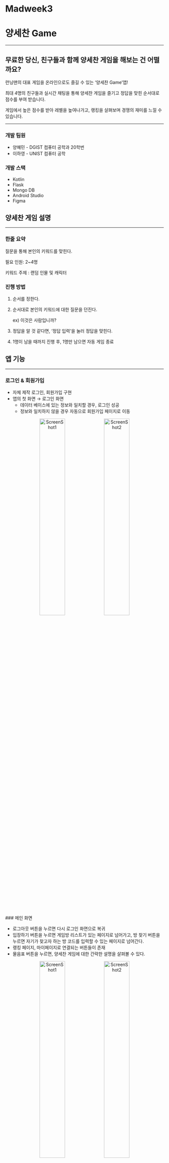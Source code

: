 # Madweek3

# 양세찬 Game

---

## 무료한 당신, 친구들과 함께 양세찬 게임을 해보는 건 어떨까요?

런닝맨의 대표 게임을 온라인으로도 즐길 수 있는 ‘양세찬 Game’앱!

최대 4명의 친구들과 실시간 채팅을 통해 양세찬 게임을 즐기고 정답을 맞힌 순서대로 점수를 부여 받습니다.

게임에서 높은 점수를 받아 레벨을 높여나가고, 랭킹을 살펴보며 경쟁의 재미를 느낄 수 있습니다.

---

### 개발 팀원

- 양혜민 - DGIST 컴퓨터 공학과 20학번
- 이하영 - UNIST 컴퓨터 공학

### 개발 스택

- Kotlin
- Flask
- Mongo DB
- Android Studio
- Figma

## 양세찬 게임 설명

---

### 한줄 요약

질문을 통해 본인의 키워드를 맞힌다.

필요 인원: 2~4명

키워드 주제 : 랜덤 인물 및 캐릭터

### 진행 방법

1. 순서를 정한다.
2. 순서대로 본인의 키워드에 대한 질문을 던진다.
    
    ex) 이것은 사람입니까?
    
3. 정답을 알 것 같다면, ‘정답 입력’을 눌러 정답을 맞힌다.
4. 1명이 남을 때까지 진행 후, 1명만 남으면 자동 게임 종료

## 앱 기능

---

### 로그인 & 회원가입

- 자체 제작 로그인, 회원가입 구현
- 앱의 첫 화면 → 로그인 화면
    - 데이터 베이스에 있는 정보와 일치할 경우, 로그인 성공
    - 정보와 일치하지 않을 경우 자동으로 회원가입 페이지로 이동
<p align="center" width="100%">
    <img src="https://github.com/lha0/Madweek3/assets/70615100/c4a4b8b6-764b-4f61-a2b4-cf2aea9506b1" alt="ScreenShot1" width="40%"/>
    <img src="https://github.com/lha0/Madweek3/assets/70615100/f7c19c00-b855-4680-a080-1b034cc62bcb" alt="ScreenShot2" width="40%"/>
</p>
### 메인 화면

- 로그아웃 버튼을 누르면 다시 로그인 화면으로 복귀
- 입장하기 버튼을 누르면 게임방 리스트가 있는 페이지로 넘어가고, 방 찾기 버튼을 누르면 자기가 찾고자 하는 방 코드를 입력할 수 있는 페이지로 넘어간다.
- 랭킹 페이지, 마이페이지로 연결되는 버튼들이 존재
- 물음표 버튼을 누르면, 양세찬 게임에 대한 간략한 설명을 살펴볼 수 있다.
<p align="center" width="100%">
    <img src="https://github.com/lha0/Madweek3/assets/70615100/4a5bf9f8-b82e-4cda-b01d-51a7ef946a43" alt="ScreenShot1" width="40%"/>
    <img src="https://github.com/lha0/Madweek3/assets/70615100/0e002c74-66dd-433f-adae-628b9b91af0a" alt="ScreenShot2" width="40%"/>
</p>

### 마이페이지

- 본인의 닉네임, 이메일, 현재 레벨과 그 레벨의 이미지를 확인할 수 있다.
- 수정 버튼을 누르면 자신의 정보(이메일, 닉네임, 비밀번호)를 수정할 수 있는 기능을 추가했다.
- 물음표 버튼을 누르면 Level에 대한 상세 설명 창이 뜬다. 점수대에 따라서 각자 다른 레벨을 갖도록 설정했다.

<p align="center" width="100%">
    <img src="https://github.com/lha0/Madweek3/assets/70615100/c1cac356-9042-46e5-bc95-8233a1c00f4f" alt="ScreenShot1" width="40%"/>
    <img src="https://github.com/lha0/Madweek3/assets/70615100/2fceb8e2-bf3b-4fd8-87c3-53f6fecbc28e" alt="ScreenShot2" width="40%"/>
</p>

### 방 목록 페이지 & 방 찾기 페이지

- 방은 방 목록에서 찾아서 들어가거나, 자신이 특정 방을 찾아서 들어갈 수 있다.
- **방 목록 페이지**에서는 recycler view를 이용하여 현재 존재하는 방들을 보여주었다.
    - 방 제목, 현재 인원, 방의 비밀번호 설정 여부 등을 알 수 있다.
- **방 찾기 페이지**에서는 방마다 존재하는 코드를 입력하면 해당 방으로 이동할 수 있다.
- 본인이 원하는 방에 들어갈 때, 만약 비밀번호가 존재한다면 비밀번호를 입력해서 일치하는 경우에만 들어갈 수 있도록 설정하였다.

<p align="center" width="100%">
    <img src="https://github.com/lha0/Madweek3/assets/70615100/94b50407-77b9-4c4c-bd6d-f8164c9171b2" alt="ScreenShot1" width="40%"/>
    <img src="https://github.com/lha0/Madweek3/assets/70615100/2f38a350-8304-4a10-a60e-89d408dc9b3e" alt="ScreenShot2" width="40%"/>
    <img src="https://github.com/lha0/Madweek3/assets/70615100/72e44cd9-a5e8-4b28-9f9d-7b5be9e5056d" alt="ScreenShot2" width="40%"/>
</p>


### 방 만들기

- 방 목록 페이지에서는 **방 만들기 버튼**을 누르면, 방을 만들 수 있는 페이지로 넘어간다.
    - 본인이 원하는 방 제목, 비밀번호 설정 여부, 비밀번호를 입력하면 그에 맞게 방이 만들어진다.
    - 방을 만든 사람은 자동적으로 그 방의 방장이 되도록 데이터를 저장하였다.
    - 방을 만들고 나면, 만들어진 방으로 바로 이동하게 된다.
<p align="center" width="100%">
    <img src="https://github.com/lha0/Madweek3/assets/70615100/e3673b30-235d-4223-8f7b-07d387e39dea" alt="ScreenShot1" width="40%"/>
    <img src="https://github.com/lha0/Madweek3/assets/70615100/0af16b15-7a94-45e8-83cd-c4dc9309914d" alt="ScreenShot2" width="40%"/>
</p>


### 게임 대기실

- 게임 대기실에는 해당 방에 접속한 유저들의 닉네임, 레벨 등이 Grid View로 표시된다.
- 위에 복사하기 버튼을 누르면 해당 방의 코드를 복사할 수 있고, 그 코드는 사용자의 클립보드에 보관된다.
- 모든 유저들이 준비하기 버튼을 누르면 시작하기 버튼이 활성화되고, 방장만이 시작하기 버튼을 눌러 게임을 시작할 수 있다.
<p align="center" width="100%">
    <img src="https://github.com/lha0/Madweek3/assets/70615100/e5ba9c16-a90a-4f5a-847b-c8739bfc6290" alt="ScreenShot1" width="40%"/>
    <img src="https://github.com/lha0/Madweek3/assets/70615100/73da6d58-de5c-4927-a58e-89de43b1dfb1" alt="ScreenShot2" width="40%"/>
</p>



### 게임 화면

- 게임을 시작하면 랜덤으로 키워드를 배정받고, 본인을 제외한 나머지 유저들의 키워드를 화면에서 바로 확인할 수 있습니다.
- 실시간으로 채팅이 가능하며, 내가 보낸 채팅을 오른쪽에서, 상대방이 보낸 채팅을 왼쪽에서 확인할 수 있습니다.
<p align="center" width="100%">
    <img src="https://github.com/lha0/Madweek3/assets/70615100/2c5f5fe4-527e-4bef-8c20-bcd67fecf8a1" alt="ScreenShot1" width="40%"/>
    <img src="https://github.com/lha0/Madweek3/assets/70615100/3ce78cab-90f2-4155-9110-272605167b83" alt="ScreenShot2" width="40%"/>
</p>


- 게임 진행 중 본인의 키워드를 알 것 같다면, 정답 입력 버튼을 눌러 정답을 기입합니다.
- 틀린 경우 ‘틀렸습니다’라는 메세지가 dialog 창으로 뜨게 되고, 정답일 경우 ‘맞혔습니다’라는 메세지가 뜹니다.
- 게임을 쭉 진행해서 1명을 제외한 모든 유저들이 정답을 맞혔다면 게임이 종료됩니다.
<p align="center" width="100%">
    <img src="https://github.com/lha0/Madweek3/assets/70615100/45003dc8-aa56-4d70-9455-fa23880c18a1" alt="ScreenShot1" width="40%"/>
    <img src="https://github.com/lha0/Madweek3/assets/70615100/a249dd76-ad76-45db-bd31-ebd26cff4661" alt="ScreenShot2" width="40%"/>
    <img src="https://github.com/lha0/Madweek3/assets/70615100/7d2f669a-13f1-43c6-8b16-dfe38548a438" alt="ScreenShot2" width="40%"/>
</p>

### 게임 종료 화면

- 정답을 맞힌 순서대로 순위 및 점수가 부여됩니다.
- 점수는 바로 데이터 베이스에 반영됩니다.
- 랭킹 페이지에 들어가면 점수 순서대로 나열된 랭킹을 확인할 수 있습니다.
- 돌아가기 버튼을 누르면 방 목록 페이지로 이동합니다.
<p align="center" width="100%">
    <img src="https://github.com/lha0/Madweek3/assets/70615100/0e43e792-c587-46c6-bd8c-863a5a1f669c1" alt="ScreenShot1" width="40%"/>
    <img src="https://github.com/lha0/Madweek3/assets/70615100/55972886-479e-45fe-b91b-60482a462d00" alt="ScreenShot2" width="40%"/>
</p>

